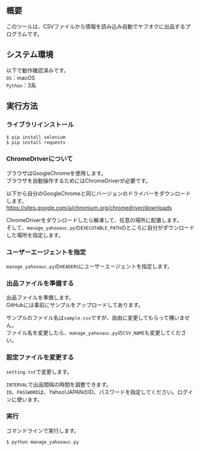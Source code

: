 ## 概要
このツールは、CSVファイルから情報を読み込み自動でヤフオクに出品するプログラムです。



## システム環境
以下で動作確認済みです。  
`OS`：macOS  
`Python`：3系



## 実行方法
### ライブラリインストール
```
$ pip install selenium
$ pip install requests
```


### ChromeDriverについて
ブラウザはGoogleChromeを使用します。  
ブラウザを自動操作するためにはChromeDriverが必要です。

以下から自分のGoogleChromeと同じバージョンのドライバーをダウンロードします。  
https://sites.google.com/a/chromium.org/chromedriver/downloads

ChromeDriverをダウンロードしたら解凍して、任意の場所に配置します。  
そして、`manage_yahooauc.py`の`EXECUTABLE_PATH`のところに自分がダウンロードした場所を指定します。


### ユーザーエージェントを指定
`manage_yahooauc.py`の`HEADERS`にユーザーエージェントを指定します。


### 出品ファイルを準備する
出品ファイルを準備します。  
GitHubには事前にサンプルをアップロードしてあります。

サンプルのファイル名は`sample.csv`ですが、自由に変更してもらって構いません。  
ファイル名を変更したら、`manage_yahooauc.py`の`CSV_NAME`も変更してください。


### 設定ファイルを変更する
`setting.txt`で変更します。

`INTERVAL`で出品間隔の時間を調整できます。  
`ID`、`PASSWORD`は、Yahoo!JAPANのID、パスワードを指定してください。ログインに使います。


### 実行
コマンドラインで実行します。  
```
$ python manage_yahooauc.py
```
